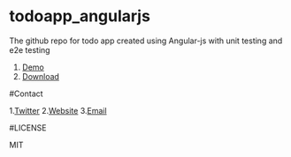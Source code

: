 # todoapp_angularjs
The github repo for todo app created using Angular-js with unit testing and e2e testing

1. [Demo](http://zeel.github.io/#/)
2. [Download](https://github.com/zeel/todoapp_angularjs/archive/master.zip)

#Contact

1.[Twitter](https://twitter.com/Zeel_215)
2.[Website](magnificientzps.blogspot.in)
3.[Email](mailto:kshah215@gmail.com)

#LICENSE

MIT
